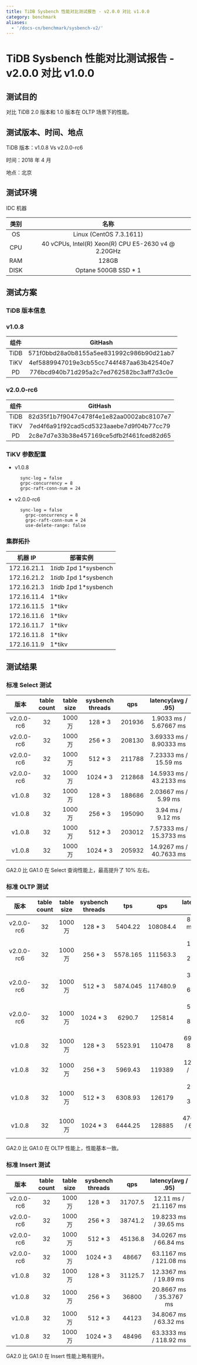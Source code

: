 ```yaml
---
title: TiDB Sysbench 性能对比测试报告 - v2.0.0 对比 v1.0.0
category: benchmark
aliases:
  - '/docs-cn/benchmark/sysbench-v2/'
---
```


# TiDB Sysbench 性能对比测试报告 - v2.0.0 对比 v1.0.0

## 测试目的

对比 TiDB 2.0 版本和 1.0 版本在 OLTP 场景下的性能。

## 测试版本、时间、地点

TiDB 版本：v1.0.8 Vs v2.0.0-rc6

时间：2018 年 4 月

地点：北京

## 测试环境

IDC 机器

|  类别  |                         名称                          |
|:----:|:---------------------------------------------------:|
|  OS  |               Linux (CentOS 7.3.1611)               |
| CPU  | 40 vCPUs, Intel(R) Xeon(R) CPU E5-2630 v4 @ 2.20GHz |
| RAM  |                        128GB                        |
| DISK |                Optane 500GB SSD * 1                 |


## 测试方案

### TiDB 版本信息

### v1.0.8

|  组件  |                 GitHash                  |
|:----:|:----------------------------------------:|
| TiDB | 571f0bbd28a0b8155a5ee831992c986b90d21ab7 |
| TiKV | 4ef5889947019e3cb55cc744f487aa63b42540e7 |
|  PD  | 776bcd940b71d295a2c7ed762582bc3aff7d3c0e |


### v2.0.0-rc6

|  组件  |                 GitHash                  |
|:----:|:----------------------------------------:|
| TiDB | 82d35f1b7f9047c478f4e1e82aa0002abc8107e7 |
| TiKV | 7ed4f6a91f92cad5cd5323aaebe7d9f04b77cc79 |
|  PD  | 2c8e7d7e33b38e457169ce5dfb2f461fced82d65 |


### TiKV 参数配置

* v1.0.8
    
        sync-log = false
        grpc-concurrency = 8
        grpc-raft-conn-num = 24
        

* v2.0.0-rc6
    
        sync-log = false
          grpc-concurrency = 8
          grpc-raft-conn-num = 24
          use-delete-range: false

### 集群拓扑

| 机器 IP       | 部署实例                   |
| ----------- | ---------------------- |
| 172.16.21.1 | 1*tidb 1*pd 1*sysbench |
| 172.16.21.2 | 1*tidb 1*pd 1*sysbench |
| 172.16.21.3 | 1*tidb 1*pd 1*sysbench |
| 172.16.11.4 | 1*tikv                 |
| 172.16.11.5 | 1*tikv                 |
| 172.16.11.6 | 1*tikv                 |
| 172.16.11.7 | 1*tikv                 |
| 172.16.11.8 | 1*tikv                 |
| 172.16.11.9 | 1*tikv                 |


## 测试结果

### 标准 Select 测试

|     版本     | table count | table size | sysbench threads |  qps   |   latency(avg / .95)    |
|:----------:|:-----------:|:----------:|:----------------:|:------:|:-----------------------:|
| v2.0.0-rc6 |     32      |   1000 万   |     128 * 3      | 201936 | 1.9033 ms / 5.67667 ms  |
| v2.0.0-rc6 |     32      |   1000 万   |     256 * 3      | 208130 | 3.69333 ms / 8.90333 ms |
| v2.0.0-rc6 |     32      |   1000 万   |     512 * 3      | 211788 |  7.23333 ms / 15.59 ms  |
| v2.0.0-rc6 |     32      |   1000 万   |     1024 * 3     | 212868 | 14.5933 ms / 43.2133 ms |
|   v1.0.8   |     32      |   1000 万   |     128 * 3      | 188686 |  2.03667 ms / 5.99 ms   |
|   v1.0.8   |     32      |   1000 万   |     256 * 3      | 195090 |    3.94 ms / 9.12 ms    |
|   v1.0.8   |     32      |   1000 万   |     512 * 3      | 203012 | 7.57333 ms / 15.3733 ms |
|   v1.0.8   |     32      |   1000 万   |     1024 * 3     | 205932 | 14.9267 ms / 40.7633 ms |


GA2.0 比 GA1.0 在 Select 查询性能上，最高提升了 10% 左右。

### 标准 OLTP 测试

|     版本     | table count | table size | sysbench threads |   tps    |   qps    |   latency(avg / .95)    |
|:----------:|:-----------:|:----------:|:----------------:|:--------:|:--------:|:-----------------------:|
| v2.0.0-rc6 |     32      |   1000 万   |     128 * 3      | 5404.22  | 108084.4 |   87.2033 ms / 110 ms   |
| v2.0.0-rc6 |     32      |   1000 万   |     256 * 3      | 5578.165 | 111563.3 | 167.673 ms / 275.623 ms |
| v2.0.0-rc6 |     32      |   1000 万   |     512 * 3      | 5874.045 | 117480.9 | 315.083 ms / 674.017 ms |
| v2.0.0-rc6 |     32      |   1000 万   |     1024 * 3     |  6290.7  |  125814  | 529.183 ms / 857.007 ms |
|   v1.0.8   |     32      |   1000 万   |     128 * 3      | 5523.91  |  110478  |  69.53 ms / 88.6333 ms  |
|   v1.0.8   |     32      |   1000 万   |     256 * 3      | 5969.43  |  119389  |  128.63 ms / 162.58 ms  |
|   v1.0.8   |     32      |   1000 万   |     512 * 3      | 6308.93  |  126179  | 243.543 ms / 310.913 ms |
|   v1.0.8   |     32      |   1000 万   |     1024 * 3     | 6444.25  |  128885  | 476.787ms / 635.143 ms  |


GA2.0 比 GA1.0 在 OLTP 性能上，性能基本一致。

### 标准 Insert 测试

|     版本     | table count | table size | sysbench threads |   qps   |   latency(avg / .95)    |
|:----------:|:-----------:|:----------:|:----------------:|:-------:|:-----------------------:|
| v2.0.0-rc6 |     32      |   1000 万   |     128 * 3      | 31707.5 |  12.11 ms / 21.1167 ms  |
| v2.0.0-rc6 |     32      |   1000 万   |     256 * 3      | 38741.2 |  19.8233 ms / 39.65 ms  |
| v2.0.0-rc6 |     32      |   1000 万   |     512 * 3      | 45136.8 |  34.0267 ms / 66.84 ms  |
| v2.0.0-rc6 |     32      |   1000 万   |     1024 * 3     |  48667  | 63.1167 ms / 121.08 ms  |
|   v1.0.8   |     32      |   1000 万   |     128 * 3      | 31125.7 |  12.3367 ms / 19.89 ms  |
|   v1.0.8   |     32      |   1000 万   |     256 * 3      |  36800  | 20.8667 ms / 35.3767 ms |
|   v1.0.8   |     32      |   1000 万   |     512 * 3      |  44123  |  34.8067 ms / 63.32 ms  |
|   v1.0.8   |     32      |   1000 万   |     1024 * 3     |  48496  | 63.3333 ms / 118.92 ms  |


GA2.0 比 GA1.0 在 Insert 性能上略有提升。
